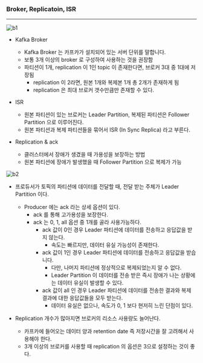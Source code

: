 ### Broker, Replicatoin, ISR

---


![b1](https://user-images.githubusercontent.com/41246605/223332495-fbc57552-ae0c-4f8e-a65b-998984404bef.png)


- Kafka Broker
    - Kafka Broker 는 카프카가 설치되어 있는 서버 단위를 말합니다.
    - 보통 3개 이상의 broker 로 구성하여 사용하는 것을 권장함
    - 파티션이 1개, replication 이 1인 topic 이 존재한다면, 브로커 3대 중 1대에 저장됨
        - replication 이 2라면, 원본 1개와 복제본 1개 총 2개가 존재하게 됨
        - replication 은 최대 브로커 갯수만큼만 존재할 수 있다.

- ISR
    - 원본 파티션이 있는 브로커는 Leader Partition, 복제된 파티션은 Follower Partition 으로 이루어진다.
    - 원본 파티션과 복제 파티션들을 묶어서 ISR (In Sync Replica) 라고 부른다.

- Replication & ack
    - 클러스터에서 장애가 생겼을 때 가용성을 보장하는 방법
    - 원본 파티션에 장애가 발생했을 때 Follower Partition 으로 복제가 가능


![b2](https://user-images.githubusercontent.com/41246605/223332501-886e41d0-f80c-4502-853f-7ab332b732f9.png)

- 프로듀서가 토픽의 파티션에 데이터를 전달할 때, 전달 받는 주체가 Leader Partition 이다.
    - Producer 에는 ack 라는 상세 옵션이 있다.
        - ack 를 통해 고가용성을 보장한다.
        - ack 는 0, 1, all 옵션 중 1개를 골라 사용가능하다.
            - ack 값이 0인 경우 Leader 파티션에 데이터를 전송하고 응답값을 받지 않는다.
                - 속도는 빠르지만, 데이터 유실 가능성이 존재한다.
            - ack 값이 1인 경우 Leader 파티션에 데이터를 전송하고 응답값을 받습니다.
                - 다만, 나머지 파티션에 정상적으로 복제되었는지 알 수 없다.
                - Leader Partition 이 데이터를 전송 받은 즉시 장애가 나는 상황에는 데이터 유실이 발생할 수 있다.
            - ack 값이 all 인 경우 Leader 파티션에 데이터를 전송한 결과와 복제 결과에 대한 응답값들을 모두 받는다.
                - 데이터 유실은 없으나, 속도가 0, 1 보다 현저히 느린 단점이 있다.

- Replication 개수가 많아지면 브로커의 리소스 사용량도 늘어난다.
    - 카프카에 들어오는 데이터 양과 retention date 즉 저장시간을 잘 고려해서 사용해야 한다.
    - 3개 이상의 브로커를 사용할 때 replication 의 옵션은 3으로 설정하는 것이 좋다.




